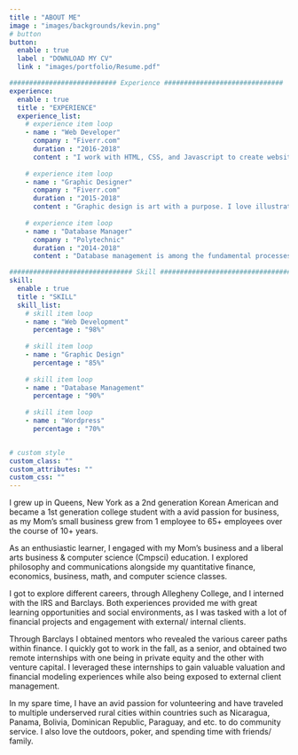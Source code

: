 ```yaml
---
title : "ABOUT ME"
image : "images/backgrounds/kevin.png"
# button
button:
  enable : true
  label : "DOWNLOAD MY CV"
  link : "images/portfolio/Resume.pdf"

########################### Experience ##############################
experience:
  enable : true
  title : "EXPERIENCE"
  experience_list:
    # experience item loop
    - name : "Web Developer"
      company : "Fiverr.com"
      duration : "2016-2018"
      content : "I work with HTML, CSS, and Javascript to create websites and web applications like Personal, Business, Blog, E-comerches etc."
      
    # experience item loop
    - name : "Graphic Designer"
      company : "Fiverr.com"
      duration : "2015-2018"
      content : "Graphic design is art with a purpose. I love illustration, so logo desing is my favorite work. But i can do many things with graphics."
      
    # experience item loop
    - name : "Database Manager"
      company : "Polytechnic"
      duration : "2014-2018"
      content : "Database management is among the fundamental processes in the software field of computing. I know MS Access very well."

############################### Skill #################################
skill:
  enable : true
  title : "SKILL"
  skill_list:
    # skill item loop
    - name : "Web Development"
      percentage : "98%"
      
    # skill item loop
    - name : "Graphic Design"
      percentage : "85%"
      
    # skill item loop
    - name : "Database Management"
      percentage : "90%"
      
    # skill item loop
    - name : "Wordpress"
      percentage : "70%"


# custom style
custom_class: "" 
custom_attributes: "" 
custom_css: ""
---
```


<!-- It's Somrat, Professional Web Developer. I love to write code, it's my passoin. I am here to help you, i am here to design your web page. i can help you to describe yourself in the best way.<br>No matter how difficult your web page is, i will find an easy way and complete your work anyway. Stay connect with me........😊 -->

I grew up in Queens, New York as a 2nd generation Korean American and became a 1st generation college student with a avid passion for business, as my Mom’s small business grew from 1 employee to 65+ employees over the course of 10+ years.

As an enthusiastic learner, I engaged with my Mom’s business and a liberal arts business & computer science (Cmpsci) education. I explored philosophy and communications alongside my quantitative finance, economics, business, math, and computer science classes.

I got to explore different careers, through Allegheny College, and I interned with the IRS and Barclays. Both experiences provided me with great learning opportunities and social environments, as I was tasked with a lot of financial projects and engagement with external/ internal clients.

Through Barclays I obtained mentors who revealed the various career paths within finance. I quickly got to work in the fall, as a senior, and obtained two remote internships with one being in private equity and the other with venture capital. I leveraged these internships to gain valuable valuation and financial modeling experiences while also being exposed to external client management.

In my spare time, I have an avid passion for volunteering and have traveled to multiple underserved rural cities within countries such as Nicaragua, Panama, Bolivia, Dominican Republic, Paraguay, and etc. to do community service. I also love the outdoors, poker, and spending time with friends/ family.
